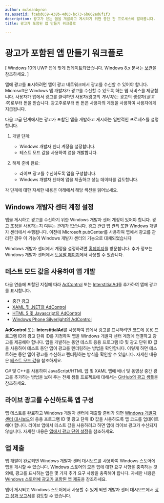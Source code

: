 ```yaml
---
author: mcleanbyron
ms.assetid: fcebd659-438b-4d03-bc73-6b662ed6f1f3
description: 광고가 있는 앱을 개발하고 게시하기 위한 종단 간 프로세스에 알아봅니다.
title: 광고가 포함된 앱 만들기 워크플로

---
```


# 광고가 포함된 앱 만들기 워크플로


\[ Windows 10의 UWP 앱에 맞게 업데이트되었습니다. Windows 8.x 문서는 [보관](http://go.microsoft.com/fwlink/p/?linkid=619132)을 참조하세요. \]

앱에 광고를 표시하려면 앱이 광고 네트워크에서 광고를 수신할 수 있어야 합니다. Microsoft은 Windows 앱 개발자가 광고를 수신할 수 있도록 하는 웹 서비스를 제공합니다. 사용자가 앱에서 광고를 클릭하면 사용자(광고의 *게시자*)는 광고의 생성자(*광고주*)로부터 돈을 받습니다. 광고주로부터 번 돈은 사용자의 계정을 사용하여 사용자에게 지급됩니다.

다음 고급 단계에서는 광고가 포함된 앱을 개발하고 게시하는 일반적인 프로세스를 설명합니다.

1.  개발 단계:

    * Windows 개발자 센터 계정을 설정합니다.
    * 테스트 모드 값을 사용하여 앱을 개발합니다.

2.  해제 준비 완료:

    * 라이브 광고를 수신하도록 앱을 구성합니다.
    * Windows 개발자 센터에 앱을 제출하고 성능 데이터를 검토합니다.

각 단계에 대한 자세한 내용은 아래에서 해당 섹션을 읽어보세요.

## Windows 개발자 센터 계정 설정

앱을 게시하고 광고를 수신하기 위한 Windows 개발자 센터 계정이 있어야 합니다. 광고 조정을 사용하는지 여부는 관계가 없습니다. 광고 관련 앱 관리 또한 Windows 개발자 센터에서 수행됩니다. 이전에 Microsoft pubCenter를 사용하여 앱에서 광고를 관리한 경우 이 기능이 Windows 개발자 센터의 기능으로 대체되었습니다

Windows 개발자 센터에서 계정을 설정하려면 [홈페이지](https://dev.windows.com/windows-apps)를 방문합니다. 추가 정보는 Windows 개발자 센터에서 [도움말 페이지](https://dev.windows.com/develop)에서 사용할 수 있습니다.

## 테스트 모드 값을 사용하여 앱 개발

다음 연습에 포함된 지침에 따라 [AdControl](https://msdn.microsoft.com/library/windows/apps/microsoft.advertising.winrt.ui.adcontrol.aspx) 또는 [InterstitialAd](https://msdn.microsoft.com/library/windows/apps/microsoft.advertising.winrt.ui.interstitialad.aspx)를 추가하여 앱에 광고를 표시합니다.

-   [중간 광고](interstitial-ads.md)
-   [XAML 및 .NET의 AdControl](adcontrol-in-xaml-and--net.md)
-   [HTML 5 및 Javascript의 AdControl](adcontrol-in-html-5-and-javascript.md)
-   [Windows Phone Silverlight의 AdControl](adcontrol-in-windows-phone-silverlight.md)

**AdControl** 또는 **InterstitialAd**를 사용하여 앱에서 광고를 표시하려면 코드에 응용 프로그램 ID와 광고 단위 ID를 지정하여 앱을 Windows 개발자 센터 계정에 연결하고 광고를 제공해야 합니다. 앱을 개발하는 동안 테스트 응용 프로그램 ID 및 광고 단위 ID 값을 사용하여 테스트 동안 앱이 광고를 렌더링하는 방법을 확인합니다. 이렇게 하면 테스트하는 동안 앱이 광고를 수신하고 렌더링하는 방식을 확인할 수 있습니다. 자세한 내용은 [테스트 모드 값](test-mode-values.md)을 참조하세요.

C# 및 C++를 사용하여 JavaScript/HTML 앱 및 XAML 앱에 배너 및 동영상 중간 광고를 추가하는 방법을 보여 주는 전체 샘플 프로젝트에 대해서는 [GitHub의 광고 샘플](http://aka.ms/githubads)을 참조하세요.

## 라이브 광고를 수신하도록 앱 구성

앱 테스트를 완료하고 Windows 개발자 센터에 제출할 준비가 되면 [Windows 개발자 센터 대시보드](https://msdn.microsoft.com/library/windows/apps/mt170658.aspx)의 응용 프로그램 ID 및 광고 단위 ID 값을 사용하도록 앱 코드를 업데이트해야 합니다. 라이브 앱에서 테스트 값을 사용하려고 하면 앱에 라이브 광고가 수신되지 않습니다. 자세한 내용은 [앱에서 광고 단위 설정](set-up-ad-units-in-your-app.md)을 참조하세요.

## 앱 제출

앱 개발이 완료되면 Windows 개발자 센터 대시보드를 사용하여 Windows 스토어에 앱을 게시할 수 있습니다. Windows 스토어의 모든 앱에 대한 요구 사항을 충족하는 것 외에, 광고를 표시하는 앱은 몇 가지 추가 요구 사항을 충족해야 합니다. 자세한 내용은 [Windows 스토어에 광고가 포함된 앱 제출](submit-an-app-with-ads-to-the-windows-store.md)을 참조하세요.

앱이 게시되고 Windows 스토어에서 사용할 수 있게 되면 개발자 센터 대시보드에서 [광고 성과 보고서](../publish/advertising-performance-report.md)를 검토할 수 있습니다.

 

 


<!--HONumber=May16_HO2-->


